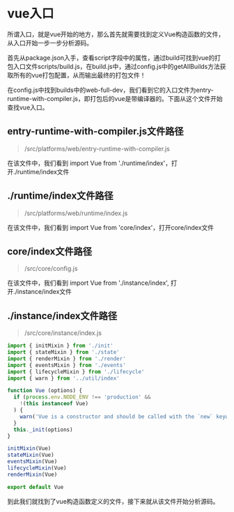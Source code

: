 <!--
 * @Author: jackson
 * @Date: 2020-01-02 16:57:08
 * @LastEditors  : jackson
 * @LastEditTime : 2020-01-02 17:10:40
 -->

# vue入口

所谓入口，就是vue开始的地方，那么首先就需要找到定义Vue构造函数的文件，从入口开始一步一步分析源码。

首先从package.json入手，查看script字段中的属性，通过build可找到vue的打包入口文件scripts/build.js，在build.js中，通过config.js中的getAllBuilds方法获取所有的vue打包配置，从而输出最终的打包文件！

在config.js中找到builds中的web-full-dev，我们看到它的入口文件为entry-runtime-with-compiler.js，即打包后的vue是带编译器的。下面从这个文件开始查找vue入口。

## entry-runtime-with-compiler.js文件路径

> /src/platforms/web/entry-runtime-with-compiler.js

在该文件中，我们看到 import Vue from './runtime/index'，打开./runtime/index文件

## ./runtime/index文件路径

> /src/platforms/web/runtime/index.js

在该文件中，我们看到 import Vue from 'core/index'，打开core/index文件

## core/index文件路径

> /src/core/config.js

在该文件中，我们看到 import Vue from './instance/index', 打开./instance/index文件

## ./instance/index文件路径

> /src/core/instance/index.js

```javascript
import { initMixin } from './init'
import { stateMixin } from './state'
import { renderMixin } from './render'
import { eventsMixin } from './events'
import { lifecycleMixin } from './lifecycle'
import { warn } from '../util/index'

function Vue (options) {
  if (process.env.NODE_ENV !== 'production' &&
    !(this instanceof Vue)
  ) {
    warn('Vue is a constructor and should be called with the `new` keyword')
  }
  this._init(options)
}

initMixin(Vue)
stateMixin(Vue)
eventsMixin(Vue)
lifecycleMixin(Vue)
renderMixin(Vue)

export default Vue
```

到此我们就找到了vue构造函数定义的文件，接下来就从该文件开始分析源码。
